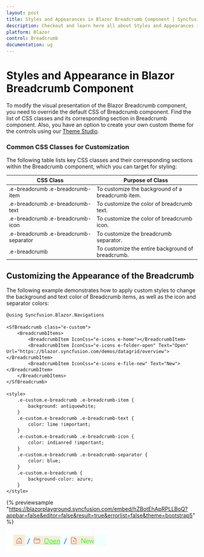 ```yaml
---
layout: post
title: Styles and Appearances in Blazor Breadcrumb Component | Syncfusion
description: Checkout and learn here all about Styles and Appearances in Syncfusion Blazor Breadcrumb component and more.
platform: Blazor
control: Breadcrumb
documentation: ug
---
```


# Styles and Appearance in Blazor Breadcrumb Component

To modify the visual presentation of the Blazor Breadcrumb component, you need to override the default CSS of Breadcrumb component. Find the list of CSS classes and its corresponding section in Breadcrumb component. Also, you have an option to create your own custom theme for the controls using our [Theme Studio](https://blazor.syncfusion.com/themestudio/?theme=material).

### Common CSS Classes for Customization

The following table lists key CSS classes and their corresponding sections within the Breadcrumb component, which you can target for styling:

|CSS Class | Purpose of Class |
|-----|----- |
|.e-breadcrumb .e-breadcrumb-item|To customize the background of a breadcrumb item.|
|.e-breadcrumb .e-breadcrumb-text|To customize the color of breadcrumb text.|
|.e-breadcrumb .e-breadcrumb-icon|To customize the color of breadcrumb icon.|
|.e-breadcrumb .e-breadcrumb-separator|To customize the breadcrumb separator.|
|.e-breadcrumb |To customize the entire background of breadcrumb.|

## Customizing the Appearance of the Breadcrumb

The following example demonstrates how to apply custom styles to change the background and text color of Breadcrumb items, as well as the icon and separator colors:

```cshtml
@using Syncfusion.Blazor.Navigations

<SfBreadcrumb class="e-custom">
    <BreadcrumbItems>
        <BreadcrumbItem IconCss="e-icons e-home"></BreadcrumbItem>
        <BreadcrumbItem IconCss="e-icons e-folder-open" Text="Open" Url="https://blazor.syncfusion.com/demos/datagrid/overview"></BreadcrumbItem>
        <BreadcrumbItem IconCss="e-icons e-file-new" Text="New"></BreadcrumbItem>
    </BreadcrumbItems>
</SfBreadcrumb>

<style>
    .e-custom.e-breadcrumb .e-breadcrumb-item {
        background: antiquewhite;
    }
    .e-custom.e-breadcrumb .e-breadcrumb-text {
        color: lime !important;
    }
    .e-custom.e-breadcrumb .e-breadcrumb-icon {
        color: indianred !important;
    }
    .e-custom.e-breadcrumb .e-breadcrumb-separator {
        color: blue;
    }
    .e-custom.e-breadcrumb {
        background-color: azure;
    }
</style>
```

{% previewsample "https://blazorplayground.syncfusion.com/embed/hZBotEhApRPLLBoQ?appbar=false&editor=false&result=true&errorlist=false&theme=bootstrap5" %}

![Blazor Breadcrumb with Style and Appearance](./images/blazor-breadcrumb-style-and-appearance.png)